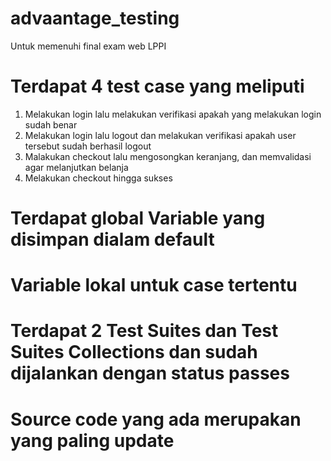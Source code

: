 # advaantage_testing
Untuk memenuhi final exam web LPPI


# Terdapat 4 test case yang meliputi
1. Melakukan login lalu melakukan verifikasi apakah yang melakukan login sudah benar
2. Melakukan login lalu logout dan melakukan verifikasi apakah user tersebut sudah berhasil logout
3. Malakukan checkout lalu mengosongkan keranjang, dan memvalidasi agar melanjutkan belanja
4. Melakukan checkout hingga sukses

# Terdapat global Variable yang disimpan dialam default
# Variable lokal untuk case tertentu
# Terdapat 2 Test Suites dan Test Suites Collections dan sudah dijalankan dengan status passes
# Source code yang ada merupakan yang paling update

